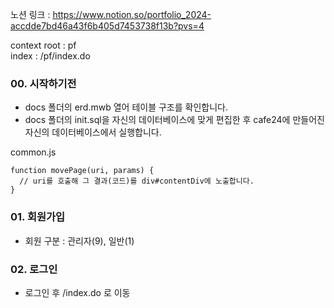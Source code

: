 노션 링크 : https://www.notion.so/portfolio_2024-accdde7bd46a43f6b405d7453738f13b?pvs=4

context root : pf <br/>
index : /pf/index.do

### 00. 시작하기전 
- docs 폴더의 erd.mwb 열어 테이블 구조를 확인합니다.
- docs 폴더의 init.sql을 자신의 데이터베이스에 맞게 편집한 후 cafe24에 만들어진 자신의 데이터베이스에서 실행합니다.

common.js

    function movePage(uri, params) {
      // uri를 호출해 그 결과(코드)를 div#contentDiv에 노출합니다.
    }

### 01. 회원가입
- 회원 구분 : 관리자(9), 일반(1)

### 02. 로그인
- 로그인 후 /index.do 로 이동
